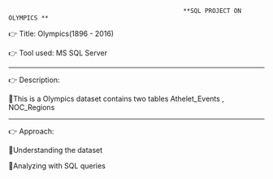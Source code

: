                                                     **SQL PROJECT ON OLYMPICS **
  


👉 Title: Olympics(1896 - 2016)

👉 Tool used: MS SQL Server

------------------------------------------------------------------------------------------

👉 Description:


📝This is a Olympics dataset contains two tables Athelet_Events , NOC_Regions

-------------------------------------------------------------------------------------------

👉 Approach:


📝Understanding the dataset

📝Analyzing with SQL queries

